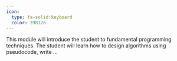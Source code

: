 ```yaml
---
icon:
  type: fa-solid:keyboard
  color: 398126
---
```


This module will introduce the student to fundamental programming techniques. The student will learn how to design algorithms using pseudocode, write  ... 
